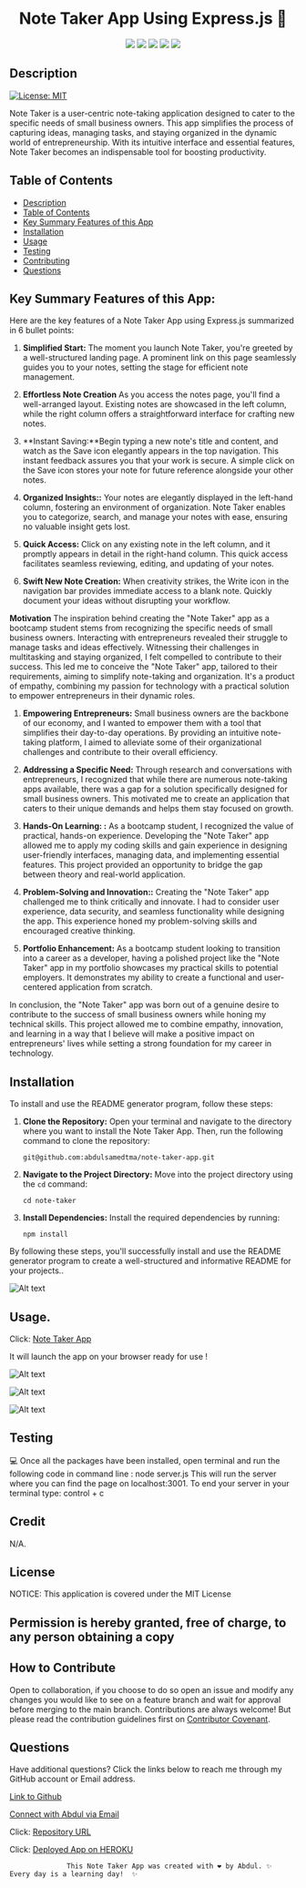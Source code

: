 <h1 align="center"> Note Taker App Using Express.js 👋</h1>
  
<p align="center">
    <img src="https://img.shields.io/badge/Javascript-yellow" />
    <img src="https://img.shields.io/badge/-node.js-green" />
    <img src="https://img.shields.io/badge/-bootstrap-red" >
    <img src="https://img.shields.io/badge/-json-orange" />
    <img src="https://img.shields.io/badge/inquirer-green" />
</p>

## Description

[![License: MIT](https://img.shields.io/badge/License-MIT-yellow.svg)](https://opensource.org/licenses/MIT)

Note Taker is a user-centric note-taking application designed to cater to the specific needs of small business owners. This app simplifies the process of capturing ideas, managing tasks, and staying organized in the dynamic world of entrepreneurship. With its intuitive interface and essential features, Note Taker becomes an indispensable tool for boosting productivity.

## Table of Contents

- [Description](#description)
- [Table of Contents](#table-of-contents)
- [Key Summary Features of this App ](#table-of-contents)
- [Installation](#installation)
- [Usage](#usage)
- [Testing](#testing)
- [Contributing](#contributing)
- [Questions](#questions)

## Key Summary Features of this App:

Here are the key features of a Note Taker App using Express.js summarized in 6 bullet points:

1. **Simplified Start:** The moment you launch Note Taker, you're greeted by a well-structured landing page. A prominent link on this page seamlessly guides you to your notes, setting the stage for efficient note management.

2. **Effortless Note Creation** As you access the notes page, you'll find a well-arranged layout. Existing notes are showcased in the left column, while the right column offers a straightforward interface for crafting new notes.

3. **Instant Saving:**Begin typing a new note's title and content, and watch as the Save icon elegantly appears in the top navigation. This instant feedback assures you that your work is secure. A simple click on the Save icon stores your note for future reference alongside your other notes.

4. **Organized Insights::** Your notes are elegantly displayed in the left-hand column, fostering an environment of organization. Note Taker enables you to categorize, search, and manage your notes with ease, ensuring no valuable insight gets lost.

5. **Quick Access:** Click on any existing note in the left column, and it promptly appears in detail in the right-hand column. This quick access facilitates seamless reviewing, editing, and updating of your notes.

6. **Swift New Note Creation:** When creativity strikes, the Write icon in the navigation bar provides immediate access to a blank note. Quickly document your ideas without disrupting your workflow.

**Motivation**
The inspiration behind creating the "Note Taker" app as a bootcamp student stems from recognizing the specific needs of small business owners. Interacting with entrepreneurs revealed their struggle to manage tasks and ideas effectively. Witnessing their challenges in multitasking and staying organized, I felt compelled to contribute to their success. This led me to conceive the "Note Taker" app, tailored to their requirements, aiming to simplify note-taking and organization. It's a product of empathy, combining my passion for technology with a practical solution to empower entrepreneurs in their dynamic roles.

1. **Empowering Entrepreneurs:** Small business owners are the backbone of our economy, and I wanted to empower them with a tool that simplifies their day-to-day operations. By providing an intuitive note-taking platform, I aimed to alleviate some of their organizational challenges and contribute to their overall efficiency.

2. **Addressing a Specific Need:** Through research and conversations with entrepreneurs, I recognized that while there are numerous note-taking apps available, there was a gap for a solution specifically designed for small business owners. This motivated me to create an application that caters to their unique demands and helps them stay focused on growth.

3. **Hands-On Learning: :** As a bootcamp student, I recognized the value of practical, hands-on experience. Developing the "Note Taker" app allowed me to apply my coding skills and gain experience in designing user-friendly interfaces, managing data, and implementing essential features. This project provided an opportunity to bridge the gap between theory and real-world application.

4. **Problem-Solving and Innovation::** Creating the "Note Taker" app challenged me to think critically and innovate. I had to consider user experience, data security, and seamless functionality while designing the app. This experience honed my problem-solving skills and encouraged creative thinking.

5. **Portfolio Enhancement:** As a bootcamp student looking to transition into a career as a developer, having a polished project like the "Note Taker" app in my portfolio showcases my practical skills to potential employers. It demonstrates my ability to create a functional and user-centered application from scratch.

In conclusion, the "Note Taker" app was born out of a genuine desire to contribute to the success of small business owners while honing my technical skills. This project allowed me to combine empathy, innovation, and learning in a way that I believe will make a positive impact on entrepreneurs' lives while setting a strong foundation for my career in technology.

## Installation

To install and use the README generator program, follow these steps:

1. **Clone the Repository:**
   Open your terminal and navigate to the directory where you want to install the Note Taker App. Then, run the following command to clone the repository:

   ```
   git@github.com:abdulsamedtma/note-taker-app.git
   ```

2. **Navigate to the Project Directory:**
   Move into the project directory using the `cd` command:

   ```
   cd note-taker
   ```

3. **Install Dependencies:**
   Install the required dependencies by running:

   ```
   npm install
   ```

By following these steps, you'll successfully install and use the README generator program to create a well-structured and informative README for your projects..

![Alt text](images/npm-i-installation.png)

## Usage.

Click: <a href="https://infinite-mountain-24670-2ef6ad90cbe3.herokuapp.com"> Note Taker App</a>

It will launch the app on your browser ready for use !

![Alt text](images/get-started-page.png)

![Alt text](images/added-notes.png)

![Alt text](images/delete-note.png)

## Testing

💻
Once all the packages have been installed, open terminal and run the following code in command line :
node server.js
This will run the server where you can find the page on localhost:3001. To end your server in your terminal type: control + c

## Credit

N/A.

## License

NOTICE: This application is covered under the MIT License

## Permission is hereby granted, free of charge, to any person obtaining a copy

## How to Contribute

Open to collaboration, if you choose to do so open an issue and modify any changes you would like to see on a feature branch and wait for approval before merging to the main branch.
Contributions are always welcome! But please read the contribution guidelines first on [Contributor Covenant](https://www.contributor-covenant.org/).

## Questions

Have additional questions? Click the links below to reach me through my GitHub account or Email address.

[Link to Github](https://github.com/abdulsamedtma)

<a href="mailto:abdulsamedtma@gmail.com">Connect with Abdul via Email</a>

Click: <a href = "https://github.com/abdulsamedtma/note-taker-app"> Repository URL </a>

Click: <a href="https://infinite-mountain-24670-2ef6ad90cbe3.herokuapp.com"> Deployed App on HEROKU </a>

                  This Note Taker App was created with ❤️ by Abdul. ✨  Every day is a learning day!  ✨
